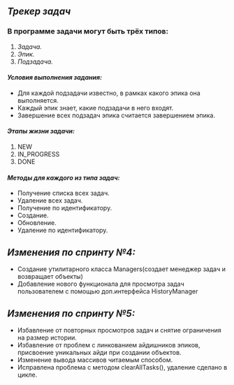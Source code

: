 ## *Трекер задач*

### В программе задачи могут быть трёх типов:
1. *_Задача._*
2. *_Эпик_.*
3. *_Подзадача._*    

#### ___**Условия выполнения задания:**___

* Для каждой подзадачи известно, в рамках какого эпика она выполняется.
* Каждый эпик знает, какие подзадачи в него входят.
* Завершение всех подзадач эпика считается завершением эпика.
####  ___**Этапы жизни задачи:**___
1. NEW
2. IN_PROGRESS
3. DONE

####  ___**Методы для каждого из типа задач:**___

* Получение списка всех задач.
* Удаление всех задач.
* Получение по идентификатору.
* Создание. 
* Обновление. 
* Удаление по идентификатору.

##  ___**Изменения по спринту №4:**___

* Создание утилитарного класса Managers(создает менеджер задач и возвращает объекты)
* Добавление нового функционала для просмотра задач пользователем с помощью доп.интерфейса HistoryManager 

##  ___**Изменения по спринту №5:**___

* Избавление  от повторных просмотров задач и снятие ограничения на размер истории.
* Избавление от проблем с линкованием айдишников эпиков, присвоение уникальных айди при создании объектов.
* Изменение вывода массивов читаемым способом.
* Исправлена проблема с методом clearAllTasks(), удаление сделано в цикле.

